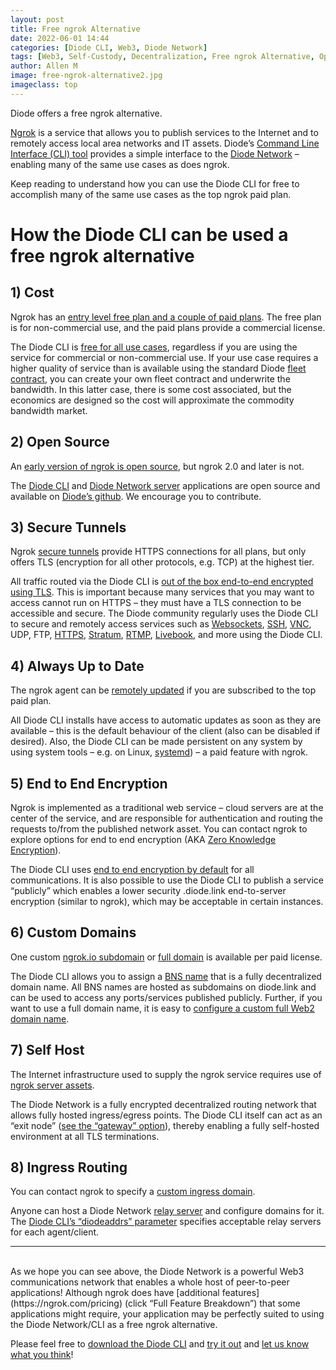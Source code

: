 ```yaml
---
layout: post
title: Free ngrok Alternative
date: 2022-06-01 14:44
categories: [Diode CLI, Web3, Diode Network]
tags: [Web3, Self-Custody, Decentralization, Free ngrok Alternative, Open Source]
author: Allen M
image: free-ngrok-alternative2.jpg
imageclass: top
---
```

Diode offers a free ngrok alternative.

[Ngrok](https://ngrok.com/) is a service that allows you to publish services to the Internet and to remotely access local area networks and IT assets.  Diode’s [Command Line Interface (CLI) tool](https://diode.io/products/diode-cli/) provides a simple interface to the [Diode Network](https://diode.io/products/diode-network/) – enabling many of the same use cases as does ngrok.  

Keep reading to understand how you can use the Diode CLI for free to accomplish many of the same use cases as the top ngrok paid plan.

# How the Diode CLI can be used a free ngrok alternative

## 1)	Cost

Ngrok has an [entry level free plan and a couple of paid plans](https://ngrok.com/pricing).  The free plan is for non-commercial use, and the paid plans provide a commercial license.

The Diode CLI is [free for all use cases](https://diode.io/pricing/), regardless if you are using the service for commercial or non-commercial use.  If your use case requires a higher quality of service than is available using the standard Diode [fleet contract](https://support.diode.io/article/7vyr5mslsy-what-is-a-fleet-contract), you can create your own fleet contract and underwrite the bandwidth.  In this latter case, there is some cost associated, but the economics are designed so the cost will approximate the commodity bandwidth market.

## 2)	Open Source
An [early version of ngrok is open source](https://github.com/inconshreveable/ngrok), but ngrok 2.0 and later is not.

The [Diode CLI](https://github.com/diodechain/diode_client) and [Diode Network server](https://github.com/diodechain/diode_server) applications are open source and available on [Diode’s github](https://github.com/diodechain).  We encourage you to contribute.

## 3)	Secure Tunnels

Ngrok [secure tunnels](https://ngrok.com/docs/secure-tunnels#what-are-ngrok-secure-tunnels) provide HTTPS connections for all plans, but only offers TLS (encryption for all other protocols, e.g. TCP) at the highest tier.

All traffic routed via the Diode CLI is [out of the box end-to-end encrypted using TLS](https://support.diode.io/article/jieo6utgv9-are-my-communications-via-the-diode-network-encrypted).  This is important because many services that you may want to access cannot run on HTTPS – they must have a TLS connection to be accessible and secure.  The Diode community regularly uses the Diode CLI to secure and remotely access services such as [Websockets](https://support.diode.io/article/p2rff6gumf-how-are-you-using-websockets), [SSH](https://support.diode.io/article/ub9xrruimv-ssh), [VNC](https://support.diode.io/article/tmb4zzkpd3-remote-vnc-on-windows), UDP, FTP, [HTTPS](https://support.diode.io/article/ss32engxlq-publish-your-local-webserver), [Stratum](https://braiins.com/stratum-v2), [RTMP](https://support.diode.io/article/3ty9pby3dz-stream-rtmp-video), [Livebook](https://livebook.dev/), and more using the Diode CLI.

## 4)	Always Up to Date

The ngrok agent can be [remotely updated](https://ngrok.com/docs/secure-tunnels#automatic-updates) if you are subscribed to the top paid plan.

All Diode CLI installs have access to automatic updates as soon as they are available – this is the default behaviour of the client (also can be disabled if desired).  Also, the Diode CLI can be made persistent on any system by using system tools – e.g. on Linux, [systemd](https://support.diode.io/article/gmo8f1f4ys-start-on-bootup)) – a paid feature with ngrok.

## 5)	End to End Encryption

Ngrok is implemented as a traditional web service – cloud servers are at the center of the service, and are responsible for authentication and routing the requests to/from the published network asset.  You can contact ngrok to explore options for end to end encryption (AKA [Zero Knowledge Encryption](https://ngrok.com/docs/cloud-edge#zero-knowledge-tls)).  

The Diode CLI uses [end to end encryption by default](https://support.diode.io/article/jieo6utgv9-are-my-communications-via-the-diode-network-encrypted) for all communications.  It is also possible to use the Diode CLI to publish a service “publicly” which enables a lower security <client ID>.diode.link end-to-server encryption (similar to ngrok), which may be acceptable in certain instances.

## 6)	Custom Domains

One custom [ngrok.io subdomain](https://ngrok.com/docs/secure-tunnels#http-tunnels-subdomain) or [full domain](https://ngrok.com/docs/secure-tunnels#http-tunnels-custom-domains) is available per paid license.

The Diode CLI allows you to assign a [BNS name](https://support.diode.io/article/5nsoxvhug1-what-is-bns) that is a fully decentralized domain name.  All BNS names are hosted as subdomains on diode.link and can be used to access any ports/services published publicly.  Further, if you want to use a full domain name, it is easy to [configure a custom full Web2 domain name](https://support.diode.io/article/6pctb40wj8-configure-a-custom-domain-for-diode).

## 7)	Self Host

The Internet infrastructure used to supply the ngrok service requires use of [ngrok server assets](https://ngrok.com/docs/ngrok-agent/config#config-region).

The Diode Network is a fully encrypted decentralized routing network that allows fully hosted ingress/egress points.  The Diode CLI itself can act as an “exit node” ([see the “gateway” option](https://diode.helpdocs.io/app/content/article/josr6wwh5e)), thereby enabling a fully self-hosted environment at all TLS terminations.

## 8)	Ingress Routing

You can contact ngrok to specify a [custom ingress domain](https://ngrok.com/docs/secure-tunnels#agent-ingress).

Anyone can host a Diode Network [relay server](https://github.com/diodechain/diode_server) and configure domains for it.  The [Diode CLI’s “diodeaddrs” parameter](https://support.diode.io/article/josr6wwh5e-go-client-commands) specifies acceptable relay servers for each agent/client.

<hr>
<br/>
As we hope you can see above, the Diode Network is a powerful Web3 communications network that enables a whole host of peer-to-peer applications!  Although ngrok does have [additional features](https://ngrok.com/pricing) (click “Full Feature Breakdown”) that some applications might require, your application may be perfectly suited to using the Diode Network/CLI as a free ngrok alternative.

Please feel free to [download the Diode CLI](https://diode.io/download) and [try it out](https://support.diode.io/article/lsr4tkzz8t-getting-started) and [let us know what you think](https://t.me/diode_chain)!

